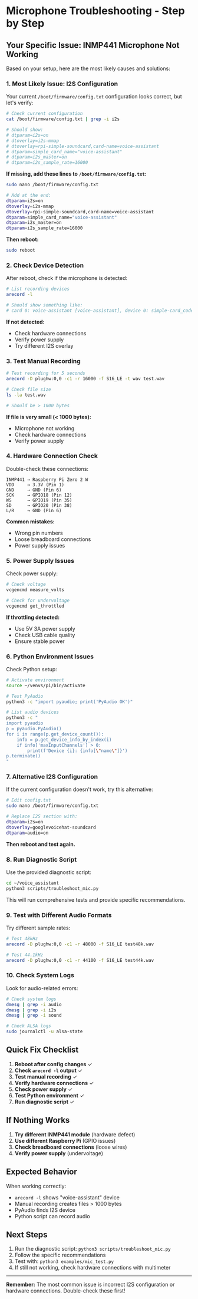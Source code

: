 # Microphone Troubleshooting - Step by Step

## Your Specific Issue: INMP441 Microphone Not Working

Based on your setup, here are the most likely causes and solutions:

### 1. **Most Likely Issue: I2S Configuration**

Your current `/boot/firmware/config.txt` configuration looks correct, but let's verify:

```bash
# Check current configuration
cat /boot/firmware/config.txt | grep -i i2s

# Should show:
# dtparam=i2s=on
# dtoverlay=i2s-mmap
# dtoverlay=rpi-simple-soundcard,card-name=voice-assistant
# dtparam=simple_card_name="voice-assistant"
# dtparam=i2s_master=on
# dtparam=i2s_sample_rate=16000
```

**If missing, add these lines to `/boot/firmware/config.txt`:**
```bash
sudo nano /boot/firmware/config.txt

# Add at the end:
dtparam=i2s=on
dtoverlay=i2s-mmap
dtoverlay=rpi-simple-soundcard,card-name=voice-assistant
dtparam=simple_card_name="voice-assistant"
dtparam=i2s_master=on
dtparam=i2s_sample_rate=16000
```

**Then reboot:**
```bash
sudo reboot
```

### 2. **Check Device Detection**

After reboot, check if the microphone is detected:

```bash
# List recording devices
arecord -l

# Should show something like:
# card 0: voice-assistant [voice-assistant], device 0: simple-card_codec_link [simple-card_codec_link]
```

**If not detected:**
- Check hardware connections
- Verify power supply
- Try different I2S overlay

### 3. **Test Manual Recording**

```bash
# Test recording for 5 seconds
arecord -D plughw:0,0 -c1 -r 16000 -f S16_LE -t wav test.wav

# Check file size
ls -la test.wav

# Should be > 1000 bytes
```

**If file is very small (< 1000 bytes):**
- Microphone not working
- Check hardware connections
- Verify power supply

### 4. **Hardware Connection Check**

Double-check these connections:

```
INMP441 → Raspberry Pi Zero 2 W
VDD     → 3.3V (Pin 1)
GND     → GND (Pin 6)
SCK     → GPIO18 (Pin 12)
WS      → GPIO19 (Pin 35)
SD      → GPIO20 (Pin 38)
L/R     → GND (Pin 6)
```

**Common mistakes:**
- Wrong pin numbers
- Loose breadboard connections
- Power supply issues

### 5. **Power Supply Issues**

Check power supply:

```bash
# Check voltage
vcgencmd measure_volts

# Check for undervoltage
vcgencmd get_throttled
```

**If throttling detected:**
- Use 5V 3A power supply
- Check USB cable quality
- Ensure stable power

### 6. **Python Environment Issues**

Check Python setup:

```bash
# Activate environment
source ~/venvs/pi/bin/activate

# Test PyAudio
python3 -c "import pyaudio; print('PyAudio OK')"

# List audio devices
python3 -c "
import pyaudio
p = pyaudio.PyAudio()
for i in range(p.get_device_count()):
    info = p.get_device_info_by_index(i)
    if info['maxInputChannels'] > 0:
        print(f'Device {i}: {info[\"name\"]}')
p.terminate()
"
```

### 7. **Alternative I2S Configuration**

If the current configuration doesn't work, try this alternative:

```bash
# Edit config.txt
sudo nano /boot/firmware/config.txt

# Replace I2S section with:
dtparam=i2s=on
dtoverlay=googlevoicehat-soundcard
dtparam=audio=on
```

**Then reboot and test again.**

### 8. **Run Diagnostic Script**

Use the provided diagnostic script:

```bash
cd ~/voice_assistant
python3 scripts/troubleshoot_mic.py
```

This will run comprehensive tests and provide specific recommendations.

### 9. **Test with Different Audio Formats**

Try different sample rates:

```bash
# Test 48kHz
arecord -D plughw:0,0 -c1 -r 48000 -f S16_LE test48k.wav

# Test 44.1kHz
arecord -D plughw:0,0 -c1 -r 44100 -f S16_LE test44k.wav
```

### 10. **Check System Logs**

Look for audio-related errors:

```bash
# Check system logs
dmesg | grep -i audio
dmesg | grep -i i2s
dmesg | grep -i sound

# Check ALSA logs
sudo journalctl -u alsa-state
```

## Quick Fix Checklist

1. **Reboot after config changes** ✓
2. **Check `arecord -l` output** ✓
3. **Test manual recording** ✓
4. **Verify hardware connections** ✓
5. **Check power supply** ✓
6. **Test Python environment** ✓
7. **Run diagnostic script** ✓

## If Nothing Works

1. **Try different INMP441 module** (hardware defect)
2. **Use different Raspberry Pi** (GPIO issues)
3. **Check breadboard connections** (loose wires)
4. **Verify power supply** (undervoltage)

## Expected Behavior

When working correctly:
- `arecord -l` shows "voice-assistant" device
- Manual recording creates files > 1000 bytes
- PyAudio finds I2S device
- Python script can record audio

## Next Steps

1. Run the diagnostic script: `python3 scripts/troubleshoot_mic.py`
2. Follow the specific recommendations
3. Test with: `python3 examples/mic_test.py`
4. If still not working, check hardware connections with multimeter

---

**Remember:** The most common issue is incorrect I2S configuration or hardware connections. Double-check these first!
